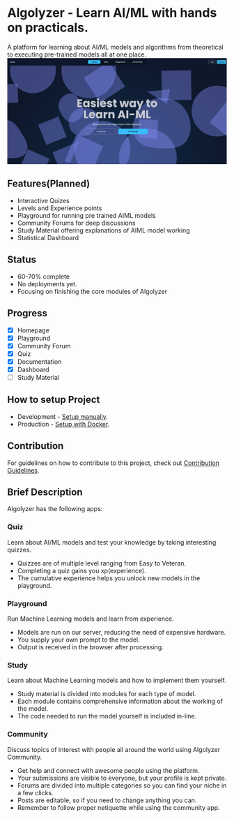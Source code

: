 # Algolyzer - Learn AI/ML with hands on practicals.

A platform for learning about AI/ML models and algorithms from theoretical to executing pre-trained models all at one place.
![Algolyzer Homepage](docs/assets/Algolyzer_homepage.png)

## Features(Planned)

- Interactive Quizes
- Levels and Experience points
- Playground for running pre trained AIML models
- Community Forums for deep discussions
- Study Material offering explanations of AIML model working
- Statistical Dashboard

## Status

- 60-70% complete
- No deployments yet.
- Focusing on finishing the core modules of Algolyzer

## Progress

- [x] Homepage
- [x] Playground
- [x] Community Forum
- [x] Quiz
- [x] Documentation
- [x] Dashboard
- [ ] Study Material

## How to setup Project

- Development - [Setup manually](./docs/setup_development.md).
- Production - [Setup with Docker](./docs/setup_production.md).

## Contribution

For guidelines on how to contribute to this project, check out [Contribution Guidelines](./docs/CONTRIBUTING.md).

## Brief Description

Algolyzer has the following apps:

### Quiz

Learn about AI/ML models and test your knowledge by taking interesting quizzes.

- Quizzes are of multiple level ranging from Easy to Veteran.
- Completing a quiz gains you xp(experience).
- The cumulative experience helps you unlock new models in the playground.

### Playground

Run Machine Learning models and learn from experience.

- Models are run on our server, reducing the need of expensive hardware.
- You supply your own prompt to the model.
- Output is received in the browser after processing.

### Study

Learn about Machine Learning models and how to implement them yourself.

- Study material is divided into modules for each type of model.
- Each module contains comprehensive information about the working of the model.
- The code needed to run the model yourself is included in-line.

### Community

Discuss topics of interest with people all around the world using Algolyzer Community.

- Get help and connect with awesome people using the platform.
- Your submissions are visible to everyone, but your profile is kept private.
- Forums are divided into multiple categories so you can find your niche in a few clicks.
- Posts are editable, so if you need to change anything you can.
- Remember to follow proper netiquette while using the community app.
